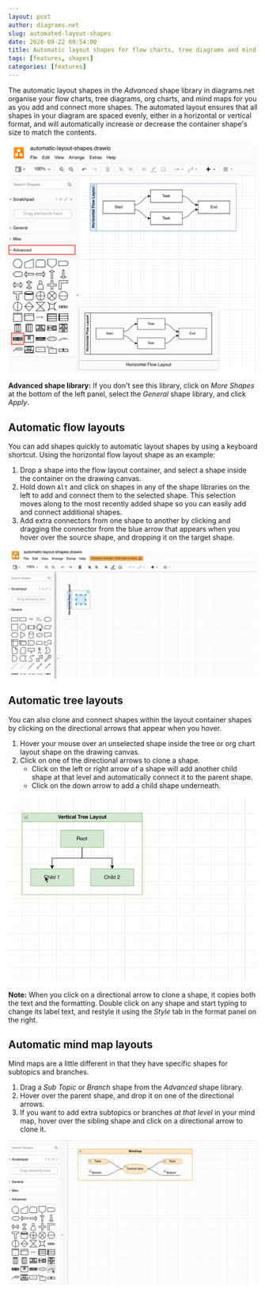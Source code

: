 ```yaml
---
layout: post
author: diagrams.net
slug: automated-layout-shapes
date: 2020-09-22 09:54:00
title: Automatic layout shapes for flow charts, tree diagrams and mind maps
tags: [features, shapes]
categories: [features]
---
```


The automatic layout shapes in the _Advanced_ shape library in diagrams.net organise your flow charts, tree diagrams, org charts, and mind maps for you as you add and connect more shapes. The automated layout ensures that all shapes in your diagram are spaced evenly, either in a horizontal or vertical format, and will automatically increase or decrease the container shape's size to match the contents.

<img src="/assets/img/blog/automatic-layout-shapes-hover.png" style="width=100%;max-width:500px;height:auto;" alt="The automatic layout container shapes are available in the Advanced shape library in diagrams.net">

**Advanced shape library:** If you don't see this library, click on _More Shapes_ at the bottom of the left panel, select the _General_ shape library, and click _Apply_.

## Automatic flow layouts

You can add shapes quickly to automatic layout shapes by using a keyboard shortcut. Using the horizontal flow layout shape as an example:

1. Drop a shape into the flow layout container, and select a shape inside the container on the drawing canvas.
2. Hold down ``Alt`` and click on shapes in any of the shape libraries on the left to add and connect them to the selected shape. This selection moves along to the most recently added shape so you can easily add and connect additional shapes.
3. Add extra connectors from one shape to another by clicking and dragging the connector from the blue arrow that appears when you hover over the source   shape, and dropping it on the target shape.

<img src="/assets/img/blog/automatic-layout-flow.gif" style="max-width:100%;height:auto;" alt="Hold down alt as you click on shapes in the shape library to add and connect them inside a automatic flow layout shape">

## Automatic tree layouts

You can also clone and connect shapes within the layout container shapes by clicking on the directional arrows that appear when you hover.

1. Hover your mouse over an unselected shape inside the tree or org chart layout shape on the drawing canvas.
2. Click on one of the directional arrows to clone a shape.
   * Click on the left or right arrow of a shape will add another child shape at that level and automatically connect it to the parent shape.
   * Click on the down arrow to add a child shape underneath.

<img src="/assets/img/blog/automatic-layout-tree.gif" style="width=100%;max-width:500px;height:auto;" alt="Hold down alt as you click on shapes in the shape library to add and connect them inside a automatic flow layout shape">

**Note:** When you click on a directional arrow to clone a shape, it copies both the text and the formatting. Double click on any shape and start typing to change its label text, and restyle it using the _Style_ tab in the format panel on the right.

## Automatic mind map layouts

Mind maps are a little different in that they have specific shapes for subtopics and branches.

1. Drag a _Sub Topic_ or _Branch_ shape from the _Advanced_ shape library.
2. Hover over the parent shape, and drop it on one of the directional arrows.
3. If you want to add extra subtopics or branches _at that level_ in your mind map, hover over the sibling shape and click on a directional arrow to clone it.

<img src="/assets/img/blog/automatic-layout-mindmap.gif" style="max-width:100%;height:auto;" alt="Hold down alt as you click on shapes in the shape library to add and connect them inside a automatic flow layout shape">
